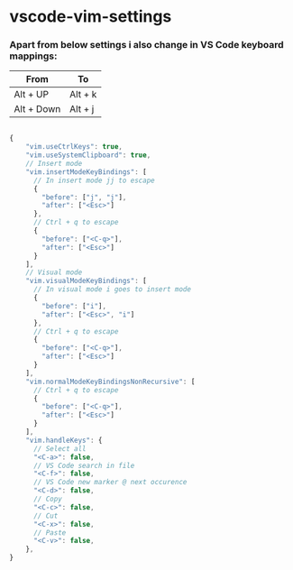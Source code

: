 # vscode-vim-settings

### Apart from below settings i also change in VS Code keyboard mappings:
From      |To     |
----------|-------|
Alt + UP  |Alt + k|
Alt + Down|Alt + j|

```javascript

{    
    "vim.useCtrlKeys": true,
    "vim.useSystemClipboard": true,
    // Insert mode
    "vim.insertModeKeyBindings": [
      // In insert mode jj to escape
      {
        "before": ["j", "j"],
        "after": ["<Esc>"]
      },
      // Ctrl + q to escape
      {
        "before": ["<C-q>"],
        "after": ["<Esc>"]
      }
    ],
    // Visual mode
    "vim.visualModeKeyBindings": [
      // In visual mode i goes to insert mode
      {
        "before": ["i"],
        "after": ["<Esc>", "i"]
      },
      // Ctrl + q to escape
      {
        "before": ["<C-q>"],
        "after": ["<Esc>"]
      }
    ],
    "vim.normalModeKeyBindingsNonRecursive": [
      // Ctrl + q to escape
      {
        "before": ["<C-q>"],
        "after": ["<Esc>"]
      }
    ],
    "vim.handleKeys": {
      // Select all
      "<C-a>": false,
      // VS Code search in file
      "<C-f>": false,
      // VS Code new marker @ next occurence
      "<C-d>": false,
      // Copy
      "<C-c>": false,
      // Cut
      "<C-x>": false,
      // Paste
      "<C-v>": false,
    },
}
```
